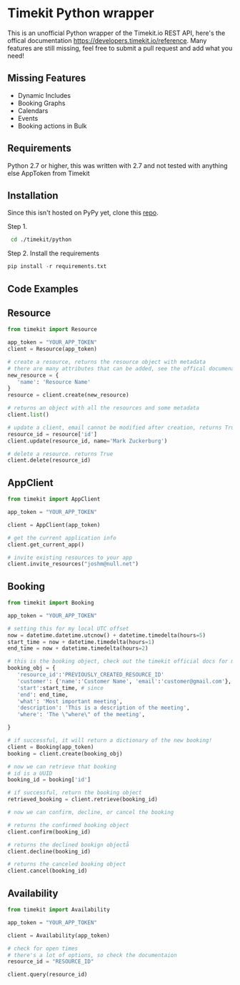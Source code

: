 # Timekit Python wrapper

This is an unofficial Python wrapper of the Timekit.io REST API, here's the offical documentation https://developers.timekit.io/reference.
Many features are still missing, feel free to submit a pull request and add what you need!

## Missing Features
 * Dynamic Includes
 * Booking Graphs
 * Calendars
 * Events
 * Booking actions in Bulk

## Requirements
Python 2.7 or higher, this was written with 2.7 and not tested with anything else 
AppToken from Timekit

## Installation
Since this isn't hosted on PyPy yet, clone this [repo](git@github.com:jrmeier/timekit-python.git).

Step 1.

 ```sh
  cd ./timekit/python 
  ```

 Step 2.
Install the requirements

 ```python
 pip install -r requirements.txt
 ```

 
 ## Code Examples

## Resource

 ```python
 from timekit import Resource

app_token = "YOUR_APP_TOKEN"
client = Resource(app_token)

# create a resource, returns the resource object with metadata
# there are many attributes that can be added, see the offical documenation for more details
new_resource = {
    'name': 'Resource Name'    
}
resource = client.create(new_resource)

# returns an object with all the resources and some metadata
client.list()

# update a client, email cannot be modified after creation, returns True
resource_id = resource['id']
client.update(resource_id, name='Mark Zuckerburg')

# delete a resource. returns True
client.delete(resource_id)
```


## AppClient

 ```python
 from timekit import AppClient

app_token = "YOUR_APP_TOKEN"

client = AppClient(app_token)

# get the current application info
client.get_current_app()

# invite existing resources to your app
client.invite_resources("joshm@null.net")

```
## Booking
 
 ```python
 from timekit import Booking

app_token = "YOUR_APP_TOKEN"

# setting this for my local UTC offset
now = datetime.datetime.utcnow() + datetime.timedelta(hours=5)
start_time = now + datetime.timedelta(hours=1)
end_time = now + datetime.timedelta(hours=2)

# this is the booking object, check out the timekit official docs for more details
booking_obj = {
    'resource_id':'PREVIOUSLY_CREATED_RESOURCE_ID'
    'customer': {'name':'Customer Name', 'email':'customer@gmail.com'},
    'start':start_time, # since 
    'end': end_time,
    'what': 'Most important meeting',
    'description': 'This is a description of the meeting',
    'where': 'The \"where\" of the meeting',

}

# if successful, it will return a dictionary of the new booking!
client = Booking(app_token)
booking = client.create(booking_obj)

# now we can retrieve that booking
# id is a UUID
booking_id = booking['id']

# if successful, return the booking object
retrieved_booking = client.retrieve(booking_id)

# now we can confirm, decline, or cancel the booking

# returns the confirmed booking object
client.confirm(booking_id)

# returns the declined bookign objectå
client.decline(booking_id)

# returns the canceled booking object
client.cancel(booking_id)
```

## Availability

 ```python
 from timekit import Availability

app_token = "YOUR_APP_TOKEN"

client = Availability(app_token)

# check for open times
# there's a lot of options, so check the documentaion
resource_id = "RESOURCE_ID"

client.query(resource_id)




